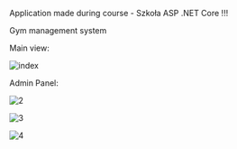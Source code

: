 Application made during course - Szkoła ASP .NET Core !!!

Gym management system

Main view:

![index](https://github.com/user-attachments/assets/0675a779-abd6-4037-9025-ed63e4cbf929)

Admin Panel:

![2](https://github.com/user-attachments/assets/e4f0e5e5-092c-499d-adb7-643f819a8106)

![3](https://github.com/user-attachments/assets/fd782a7e-2ae6-4e8a-8137-809a67766c69)

![4](https://github.com/user-attachments/assets/e9c2e43d-8e46-438c-b9e7-9026206a16e6)
